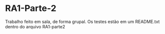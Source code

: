 # RA1-Parte-2
Trabalho feito em sala, de forma grupal.
Os testes estão em um README.txt dentro do arquivo RA1-parte2
